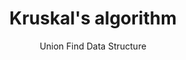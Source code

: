 ---
layout: post
title: Kruskal's algorithm
subtitle: Union Find Data Structure
tags: [Programming, algorithm, union-find, graph, non-cyclic]
---